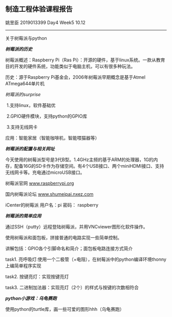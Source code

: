 ## 制造工程体验课程报告

姚昱臣 2019013399 Day4 Week5 10.12

***

关于树莓派与python



***树莓派的历史***

树莓派概述：Raspberry Pi（Ras Pi）：开源的硬件，基于linux系统。一款从教育目的开发的硬件系统，功能类似于电脑主机，可以有很多种玩法。

历史：源于Raspberry Pi基金会，2006年树莓派早期概念是基于Atmel ATmega644单片机

*树莓派的surprise*

​    1.支持linux，软件基础优

​    2.GPIO硬件模块，支持python的GPIO库

​    3.支持无线网卡

应用：智能家居（智能咖啡机，智能喂猫器等）



***树莓派的配置与相关网址***

今天使用的树莓派型号是3代B型。1.4GHz主频的基于ARM的处理器，1G的内存，配备16G的SD卡作为存储空间。有4个USB接口、两个miniHDMI接口、支持无线网卡等。充电通过microUSB接口。

树莓派官网          www.raspberrypi.org

 国内树莓派论坛  www.shumeipai.nxez.com

iCenter的树莓派   用户名：pi    密码：    raspberry



***树莓派的简单应用***

通过SSH（putty）远程登陆树莓派，并用VNCviewer图形化软件操作。

使用树莓派和面包板，拼接普通的电路实现一些简单控制。

讲解包括：GPIO各个引脚命名和简介；面包板电路连接方式简介

task1. 亮呼吸灯:使用一个二极管（+电阻），在树莓派中的python编译环境thonny上编简单程序实现

task2. 按键亮灯：实现按键亮灯

task3. 二进制加法器：实现亮灯（2个）的样式与按键的次数相符合



***python小游戏：乌龟赛跑***

使用python的turtle库，画一些可爱的图形hhh（乌龟赛跑）